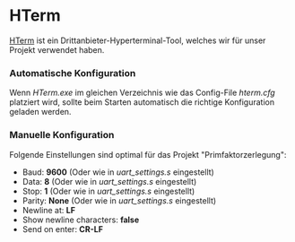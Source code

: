 # HTerm

[HTerm](http://www.der-hammer.info/terminal/) ist ein Drittanbieter-Hyperterminal-Tool, welches wir für unser Projekt verwendet haben.

### Automatische Konfiguration
Wenn *HTerm.exe* im gleichen Verzeichnis wie das Config-File *hterm.cfg* platziert wird, sollte beim Starten automatisch die richtige Konfiguration geladen werden.


### Manuelle Konfiguration
Folgende Einstellungen sind optimal für das Projekt "Primfaktorzerlegung":

- Baud: **9600** (Oder wie in *uart_settings.s* eingestellt)
- Data: **8** (Oder wie in *uart_settings.s* eingestellt)
- Stop: **1**  (Oder wie in *uart_settings.s* eingestellt)
- Parity: **None** (Oder wie in *uart_settings.s* eingestellt)
- Newline at: **LF**
- Show newline characters: **false**
- Send on enter: **CR-LF**